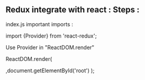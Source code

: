 Redux integrate with react :
Steps :
--------
index.js
important imports :

import {Provider} from 'react-redux';


Use Provider in "ReactDOM.render"

ReactDOM.render(
                <Provider store={store}>
                    <div>
                    <App/>
                    </div>
                </Provider>
                ,document.getElementById('root')
                );
